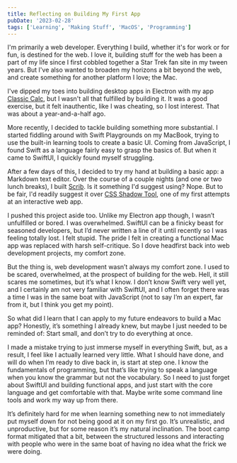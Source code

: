 ```yaml
---
title: Reflecting on Building My First App
pubDate: '2023-02-28'
tags: ['Learning', 'Making Stuff', 'MacOS', 'Programming']
---
```


I'm primarily a web developer. Everything I build, whether it's for work or for fun, is destined for the web. I love it, building stuff for the web has been a part of my life since I first cobbled together a Star Trek fan site in my tween years. But I've also wanted to broaden my horizons a bit beyond the web, and create something for another platform I love; the Mac.

I've dipped my toes into building desktop apps in Electron with my app [Classic Calc](https://github.com/ghall89/classic-calc), but I wasn't all that fulfilled by building it. It was a good exercise, but it felt inauthentic, like I was cheating, so I lost interest. That was about a year-and-a-half ago.

More recently, I decided to tackle building something more substantial. I started fiddling around with Swift Playgrounds on my MacBook, trying to use the built-in learning tools to create a basic UI. Coming from JavaScript, I found Swift as a language fairly easy to grasp the basics of. But when it came to SwiftUI, I quickly found myself struggling.

After a few days of this, I decided to try my hand at building a basic app: a Markdown text editor. Over the course of a couple nights (and one or two lunch breaks), I built [Scrib](https://github.com/ghall89/Scrib). Is it something I'd suggest using? Nope. But to be fair, I'd readily suggest it over [CSS Shadow Tool](https://ghall89.github.io/css-shadow-tool/), one of my first attempts at an interactive web app.

I pushed this project aside too. Unlike my Electron app though, I wasn’t unfulfilled or bored. I was overwhelmed. SwiftUI can be a finicky beast for seasoned developers, but I’d never written a line of it until recently so I was feeling totally lost. I felt stupid. The pride I felt in creating a functional Mac app was replaced with harsh self-critique. So I dove headfirst back into web development projects, my comfort zone.

But the thing is, web development wasn’t always my comfort zone. I used to be scared, overwhelmed, at the prospect of building for the web. Hell, it still scares me sometimes, but it’s what I know. I don’t know Swift very well yet, and I certainly am not very familiar with SwiftUI, and I often forget there was a time I was in the same boat with JavaScript (not to say I’m an expert, far from it, but I think you get my point).

So what did I learn that I can apply to my future endeavors to build a Mac app? Honestly, it’s something I already knew, but maybe I just needed to be reminded of: Start small, and don’t try to do everything at once.

I made a mistake trying to just immerse myself in everything Swift, but, as a result, I feel like I actually learned very little. What I should have done, and will do when I’m ready to dive back in, is start at step one. I know the fundamentals of programming, but that’s like trying to speak a language when you know the grammar but not the vocabulary. So I need to just forget about SwiftUI and building functional apps, and just start with the core language and get comfortable with that. Maybe write some command line tools and work my way up from there.

It’s definitely hard for me when learning something new to not immediately put myself down for not being good at it on my first go. It’s unrealistic, and unproductive, but for some reason it’s my natural inclination. The boot camp format mitigated that a bit, between the structured lessons and interacting with people who were in the same boat of having no idea what the frick we were doing.
